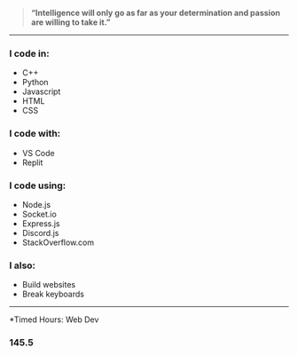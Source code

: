 > **“Intelligence will only go as far as your determination and passion are willing to take it.”**
---
### I code in:
- C++
- Python
- Javascript
- HTML
- CSS

### I code with:
- VS Code
- Replit

### I code using:
- Node.js
- Socket.io
- Express.js
- Discord.js
- StackOverflow.com

### I also:
- Build websites
- Break keyboards

---
*Timed Hours: Web Dev
### 145.5
